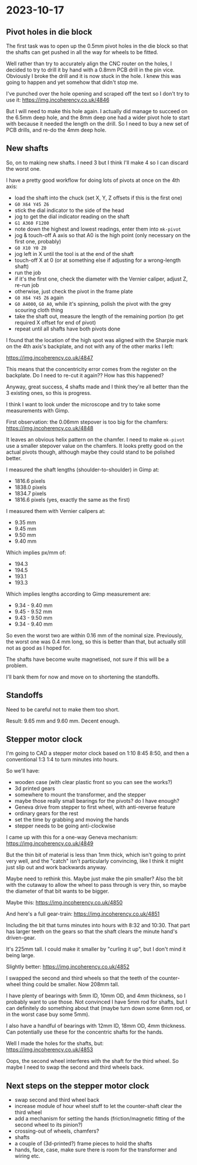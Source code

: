 # 2023-10-17

## Pivot holes in die block

The first task was to open up the 0.5mm pivot holes in the die block so that the shafts can get pushed
in all the way for wheels to be fitted.

Well rather than try to accurately align the CNC router on the holes, I decided to try to drill it by hand
with a 0.8mm PCB drill in the pin vice. Obviously I broke the drill and it is now stuck in the hole. I knew
this was going to happen and yet somehow that didn't stop me.

I've punched over the hole opening and scraped off the text so I don't try to use it: https://img.incoherency.co.uk/4846

But I will need to make this hole again. I actually did manage to succeed on the 6.5mm deep hole, and the 8mm deep
one had a wider pivot hole to start with because it needed the length on the drill. So I need to buy a new set
of PCB drills, and re-do the 4mm deep hole.

## New shafts

So, on to making new shafts. I need 3 but I think I'll make 4 so I can discard the worst one.

I have a pretty good workflow for doing lots of pivots at once on the 4th axis:

* load the shaft into the chuck (set X, Y, Z offsets if this is the first one)
* `G0 X64 Y45 Z6`
* stick the dial indicator to the side of the head
* jog to get the dial indicator reading on the shaft
* `G1 A360 F1200`
* note down the highest and lowest readings, enter them into `mk-pivot`
* jog & touch-off A axis so that A0 is the high point (only necessary on the first one, probably)
* `G0 X10 Y0 Z0`
* jog left in X until the tool is at the end of the shaft
* touch-off X at 0 (or at something else if adjusting for a wrong-length shaft)
* run the job
* if it's the first one, check the diameter with the Vernier caliper, adjust Z, re-run job
* otherwise, just check the pivot in the frame plate
* `G0 X64 Y45 Z6` again
* `G0 A4000`, `G0 A0`, while it's spinning, polish the pivot with the grey scouring cloth thing
* take the shaft out, measure the length of the remaining portion (to get required X offset for end of pivot)
* repeat until all shafts have both pivots done

I found that the location of the high spot was aligned with the Sharpie mark on the 4th axis's backplate,
and not with any of the other marks I left:

https://img.incoherency.co.uk/4847

This means that the concentricity error comes from the register on the backplate. Do I need to re-cut it again??
How has this happened?

Anyway, great success, 4 shafts made and I think they're all better than the 3 existing ones, so this is progress.

I think I want to look under the microscope and try to take some measurements with Gimp.

First observation: the 0.06mm stepover is too big for the chamfers: https://img.incoherency.co.uk/4848

It leaves an obvious helix pattern on the chamfer. I need to make `mk-pivot`
use a smaller stepover value on the chamfers. It looks pretty good on the
actual pivots though, although maybe they could stand to be polished better.

I measured the shaft lengths (shoulder-to-shoulder) in Gimp at:

* 1816.6 pixels
* 1838.0 pixels
* 1834.7 pixels
* 1816.6 pixels (yes, exactly the same as the first)

I measured them with Vernier calipers at:

* 9.35 mm
* 9.45 mm
* 9.50 mm
* 9.40 mm

Which implies px/mm of:

* 194.3
* 194.5
* 193.1
* 193.3

Which implies lengths according to Gimp measurement are:

* 9.34 - 9.40 mm
* 9.45 - 9.52 mm
* 9.43 - 9.50 mm
* 9.34 - 9.40 mm

So even the worst two are within 0.16 mm of the nominal size. Previously,
the worst one was 0.4 mm long, so this is better than that,
but actually still not as good as I hoped for.

The shafts have become wuite magnetised, not sure if this will be a problem.

I'll bank them for now and move on to shortening the standoffs.

## Standoffs

Need to be careful not to make them too short.

Result: 9.65 mm and 9.60 mm. Decent enough.

## Stepper motor clock

I'm going to CAD a stepper motor clock based on 1:10 8:45 8:50, and then a conventional 1:3 1:4 to
turn minutes into hours.

So we'll have:

* wooden case (with clear plastic front so you can see the works?)
* 3d printed gears
* somewhere to mount the transformer, and the stepper
* maybe those really small bearings for the pivots? do I have enough?
* Geneva drive from stepper to first wheel, with anti-reverse feature
* ordinary gears for the rest
* set the time by grabbing and moving the hands
* stepper needs to be going anti-clockwise

I came up with this for a one-way Geneva mechanism: https://img.incoherency.co.uk/4849

But the thin bit of material is less than 1mm thick, which isn't going to print
very well, and the "catch" isn't particularly convincing, like I think it might just
slip out and work backwards anyway.

Maybe need to rethink this. Maybe just make the pin smaller? Also the bit with the cutaway
to allow the wheel to pass through is very thin, so maybe the diameter of that bit wants
to be bigger.

Maybe this: https://img.incoherency.co.uk/4850

And here's a full gear-train: https://img.incoherency.co.uk/4851

Including the bit that turns minutes into hours with 8:32 and 10:30. That part has larger teeth on the
gears so that the shaft clears the minute hand's driven-gear.

It's 225mm tall. I could make it smaller by "curling it up", but I don't mind it being large.

Slightly better: https://img.incoherency.co.uk/4852

I swapped the second and third wheels so that the teeth of the counter-wheel thing could be smaller. Now 208mm tall.

I have plenty of bearings with 5mm ID, 10mm OD, and 4mm thickness, so I probably want to use those.
Not convinced I have 5mm rod for shafts, but I can definitely do something about that (maybe turn down some 6mm rod,
or in the worst case buy some 5mm).

I also have a handful of bearings with 12mm ID, 18mm OD, 4mm thickness. Can potentially use these for the concentric
shafts for the hands.

Well I made the holes for the shafts, but: https://img.incoherency.co.uk/4853

Oops, the second wheel interferes with the shaft for the third wheel. So maybe I need to swap the second and
third wheels back.

## Next steps on the stepper motor clock

* swap second and third wheel back
* increase module of hour wheel stuff to let the counter-shaft clear the third wheel
* add a mechanism for setting the hands (friction/magnetic fitting of the second wheel to
its pinion?)
* crossing-out of wheels, chamfers?
* shafts
* a couple of (3d-printed?) frame pieces to hold the shafts
* hands, face, case, make sure there is room for the transformer and wiring etc.
